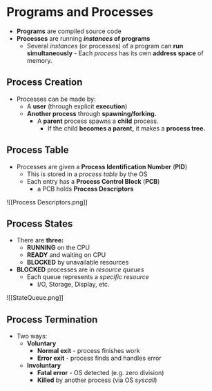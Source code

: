 # Programs and Processes
- **Programs** are compiled source code
- **Processes** are running ***instances* of programs**
	- Several *instances* (or processes) of a program can **run simultaneously**
			- Each *process* has its own **address space** of memory.

## Process Creation
- Processes can be made by:
	- A **user** (through explicit **execution**)
	- **Another process** through **spawning/forking.**
		- A **parent** process spawns a **child** process.
			- If the child **becomes a parent,** it makes a **process tree.**

## Process Table
- Processes are given a **Process Identification Number** (**PID**)
	- This is stored in a *process table* by the OS
	- Each entry has a **Process Control Block** (**PCB**)
		- a PCB holds **Process Descriptors**

![[Process Descriptors.png]]

## Process States
- There are **three:**
	- **RUNNING** on the CPU
	- **READY** and waiting on CPU
	- **BLOCKED** by unavailable resources
- **BLOCKED** processes are in *resource queues*
	- Each queue represents a *specific resource*
		- I/O, Storage, Display, etc.

![[StateQueue.png]]

## Process Termination
- Two ways:
	- **Voluntary**
		- **Normal exit** - process finishes work
		- **Error exit** - process finds and handles error
	- **Involuntary**
		- **Fatal error** - OS detected (e.g. zero division)
		- **Killed** by another process (via OS *syscall*)